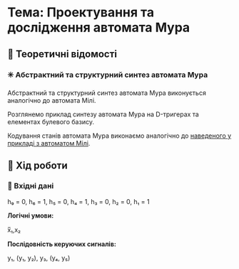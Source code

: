 # Тема: Проектування та дослідження автомата Мура

## 📘 Теоретичні відомості

### ✳️ Абстрактний та структурний синтез автомата Мура

Абстрактний та структурний синтез автомата Мура виконується аналогічно до автомата Мілі.

Розглянемо приклад синтезу автомата Мура на D-тригерах та елементах булевого базису.

Кодування станів автомата Мура виконаємо аналогічно до [наведеного у прикладі з автоматом Мілі](https://github.com/chadowgg/-UA-Design-and-research-of-the-Milli-automaton).


## 🧪 Хід роботи

### 🔢 Вхідні дані

h₉ = 0, h₆ = 1, h₅ = 0, h₄ = 1, h₃ = 0, h₂ = 0, h₁ = 1

**Логічні умови:**

x̅₁,x₂

**Послідовність керуючих сигналів:**

y₁, (y₁, y₂), y₃, (y₄, y₅)



